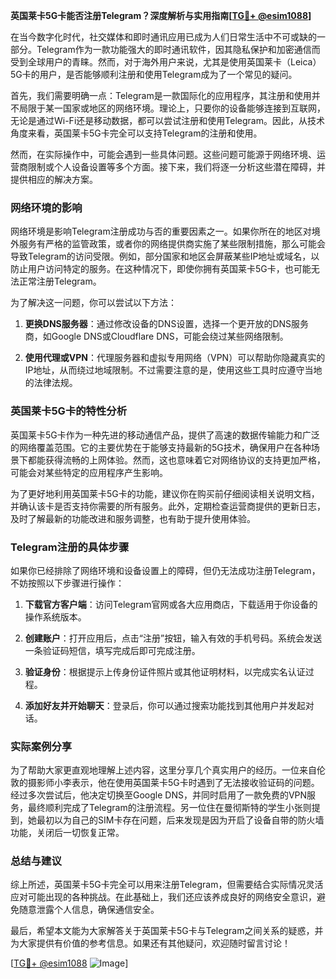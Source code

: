**英国莱卡5G卡能否注册Telegram？深度解析与实用指南[[TG💪+ @esim1088](https://t.me/s/esim1088)]**

在当今数字化时代，社交媒体和即时通讯应用已成为人们日常生活中不可或缺的一部分。Telegram作为一款功能强大的即时通讯软件，因其隐私保护和加密通信而受到全球用户的青睐。然而，对于海外用户来说，尤其是使用英国莱卡（Leica）5G卡的用户，是否能够顺利注册和使用Telegram成为了一个常见的疑问。

首先，我们需要明确一点：Telegram是一款国际化的应用程序，其注册和使用并不局限于某一国家或地区的网络环境。理论上，只要你的设备能够连接到互联网，无论是通过Wi-Fi还是移动数据，都可以尝试注册和使用Telegram。因此，从技术角度来看，英国莱卡5G卡完全可以支持Telegram的注册和使用。

然而，在实际操作中，可能会遇到一些具体问题。这些问题可能源于网络环境、运营商限制或个人设备设置等多个方面。接下来，我们将逐一分析这些潜在障碍，并提供相应的解决方案。

### 网络环境的影响

网络环境是影响Telegram注册成功与否的重要因素之一。如果你所在的地区对境外服务有严格的监管政策，或者你的网络提供商实施了某些限制措施，那么可能会导致Telegram的访问受限。例如，部分国家和地区会屏蔽某些IP地址或域名，以防止用户访问特定的服务。在这种情况下，即使你拥有英国莱卡5G卡，也可能无法正常注册Telegram。

为了解决这一问题，你可以尝试以下方法：

1. **更换DNS服务器**：通过修改设备的DNS设置，选择一个更开放的DNS服务商，如Google DNS或Cloudflare DNS，可能会绕过某些网络限制。
   
2. **使用代理或VPN**：代理服务器和虚拟专用网络（VPN）可以帮助你隐藏真实的IP地址，从而绕过地域限制。不过需要注意的是，使用这些工具时应遵守当地的法律法规。

### 英国莱卡5G卡的特性分析

英国莱卡5G卡作为一种先进的移动通信产品，提供了高速的数据传输能力和广泛的网络覆盖范围。它的主要优势在于能够支持最新的5G技术，确保用户在各种场景下都能获得流畅的上网体验。然而，这也意味着它对网络协议的支持更加严格，可能会对某些特定的应用程序产生影响。

为了更好地利用英国莱卡5G卡的功能，建议你在购买前仔细阅读相关说明文档，并确认该卡是否支持你需要的所有服务。此外，定期检查运营商提供的更新日志，及时了解最新的功能改进和服务调整，也有助于提升使用体验。

### Telegram注册的具体步骤

如果你已经排除了网络环境和设备设置上的障碍，但仍无法成功注册Telegram，不妨按照以下步骤进行操作：

1. **下载官方客户端**：访问Telegram官网或各大应用商店，下载适用于你设备的操作系统版本。
   
2. **创建账户**：打开应用后，点击“注册”按钮，输入有效的手机号码。系统会发送一条验证码短信，填写完成后即可完成注册。

3. **验证身份**：根据提示上传身份证件照片或其他证明材料，以完成实名认证过程。

4. **添加好友并开始聊天**：登录后，你可以通过搜索功能找到其他用户并发起对话。

### 实际案例分享

为了帮助大家更直观地理解上述内容，这里分享几个真实用户的经历。一位来自伦敦的摄影师小李表示，他在使用英国莱卡5G卡时遇到了无法接收验证码的问题。经过多次尝试后，他决定切换至Google DNS，并同时启用了一款免费的VPN服务，最终顺利完成了Telegram的注册流程。另一位住在曼彻斯特的学生小张则提到，她最初以为自己的SIM卡存在问题，后来发现是因为开启了设备自带的防火墙功能，关闭后一切恢复正常。

### 总结与建议

综上所述，英国莱卡5G卡完全可以用来注册Telegram，但需要结合实际情况灵活应对可能出现的各种挑战。在此基础上，我们还应该养成良好的网络安全意识，避免随意泄露个人信息，确保通信安全。

最后，希望本文能为大家解答关于英国莱卡5G卡与Telegram之间关系的疑惑，并为大家提供有价值的参考信息。如果还有其他疑问，欢迎随时留言讨论！

[[TG💪+ @esim1088](https://t.me/s/esim1088) ![Image](https://i.postimg.cc/4NQfJmqS/Snipaste-2025-05-13-00-14-12.png)]
